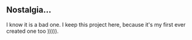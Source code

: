 ## Nostalgia...
I know it is a bad one. I keep this project here, because it's my first ever created one too ))))). 
